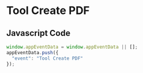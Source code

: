 # Tool Create PDF

### 

## Javascript Code
```js
window.appEventData = window.appEventData || [];
appEventData.push({
  "event": "Tool Create PDF"
});
```









